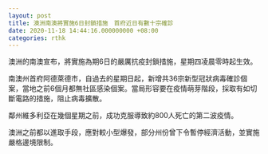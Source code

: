 ```yaml
---
layout: post
title: 澳洲南澳將實施6日封鎖措施　首府近日有數十宗確診
date: 2020-11-18 14:44:16.000000000 +08:00
categories: rthk
---
```


澳洲的南澳宣布，將實施為期6日的嚴厲抗疫封鎖措施，星期四凌晨零時起生效。

南澳州首府阿德萊德市，自過去的星期日起，新增共36宗新型冠狀病毒確診個案，當地之前6個月都無社區感染個案。當局形容要在疫情萌芽階段，採取有如切斷電路的措施，阻止病毒擴散。

鄰州維多利亞在幾個星期之前，成功克服導致約800人死亡的第二波疫情。

澳洲之前都以進取手段，應對較小型爆發，部分州份曾下令暫停經濟活動，並實施嚴格邊境限制。
